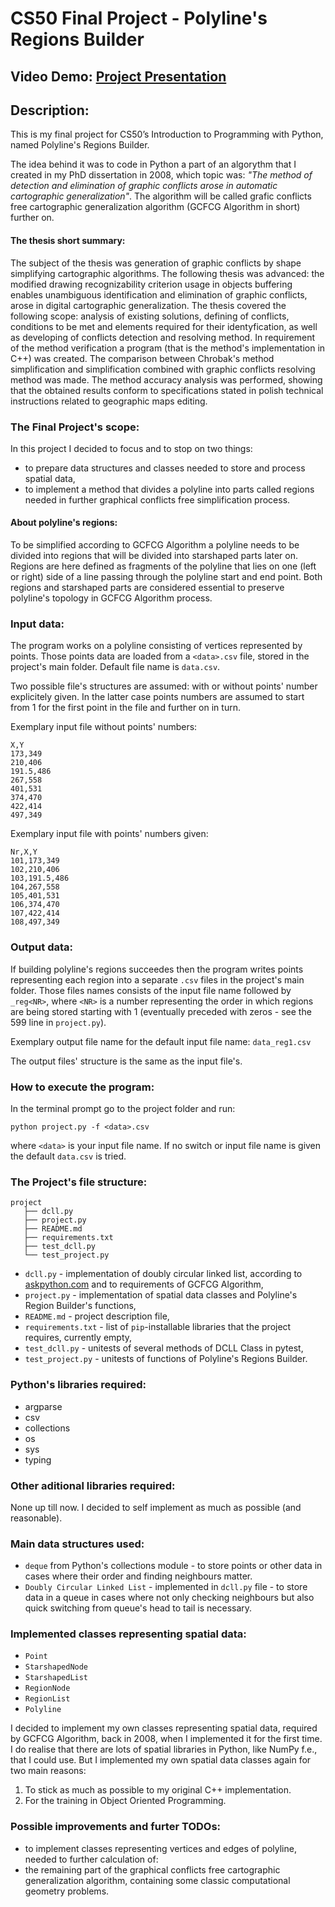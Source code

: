 # CS50 Final Project - Polyline's Regions Builder

## Video Demo:  [Project Presentation](https://youtu.be/_h4qazA1uL4)

## Description:
This is my final project for CS50’s Introduction to Programming with Python, named Polyline's Regions Builder.

The idea behind it was to code in Python a part of an algorythm that I created in my PhD dissertation in 2008, which topic was: *"The method of detection and elimination of graphic conflicts arose in automatic cartographic generalization"*. The algorithm will be called grafic conflicts free cartographic generalization algorithm (GCFCG Algorithm in short) further on.

#### The thesis short summary:
The subject of the thesis was generation of graphic conflicts by shape simplifying cartographic algorithms.
The following thesis was advanced: the modified drawing recognizability criterion usage in objects buffering enables unambiguous identification and elimination of graphic conflicts, arose in digital cartographic generalization.
The thesis covered the following scope: analysis of existing solutions, defining of conflicts, conditions to be met and elements required for their identyfication, as well as developing of conflicts detection and resolving method. In requirement of the method verification a program (that is the method's implementation in C++) was created. The comparison between Chrobak's method simplification and simplification combined with graphic conflicts resolving method was made. The method accuracy analysis was performed, showing that the obtained results conform to specifications stated in polish technical instructions related to geographic maps editing.

### The Final Project's scope:
In this project I decided to focus and to stop on two things:
- to prepare data structures and classes needed to store and process spatial data,
- to implement a method that divides a polyline into parts called regions needed in further graphical conflicts free simplification process.

#### About polyline's regions:
To be simplified according to GCFCG Algorithm a polyline needs to be divided into regions that will be divided into starshaped parts later on. Regions are here defined as fragments of the polyline that lies on one (left or right) side of a line passing through the polyline start and end point. Both regions and starshaped parts are considered essential to preserve polyline's topology in GCFCG Algorithm process.

### Input data:
The program works on a polyline consisting of vertices represented by points. Those points data are loaded from a `<data>.csv` file, stored in the project's main folder. Default file name is `data.csv`.

Two possible file's structures are assumed: with or without points' number explicitely given. In the latter case points numbers are assumed to start from 1 for the first point in the file and further on in turn.

Exemplary input file without points' numbers:
```
X,Y
173,349
210,406
191.5,486
267,558
401,531
374,470
422,414
497,349
```
Exemplary input file with points' numbers given:
```
Nr,X,Y
101,173,349
102,210,406
103,191.5,486
104,267,558
105,401,531
106,374,470
107,422,414
108,497,349
```

### Output data:
If building polyline's regions succeedes then the program writes points representing each region into a separate `.csv` files in the project's main folder. Those files names consists of the input file name followed by `_reg<NR>`, where `<NR>` is a number representing the order in which regions are being stored starting with 1 (eventually preceded with zeros - see the 599 line in `project.py`).

Exemplary output file name for the default input file name: `data_reg1.csv`

The output files' structure is the same as the input file's.

### How to execute the program:
In the terminal prompt go to the project folder and run:

```python project.py -f <data>.csv```

where `<data>` is your input file name. If no switch or input file name is given the default `data.csv` is tried.

### The Project's file structure:

    project
       ├── dcll.py
       ├── project.py
       ├── README.md
       ├── requirements.txt
       ├── test_dcll.py
       └── test_project.py

- `dcll.py` - implementation of doubly circular linked list, according to [askpython.com](https://www.askpython.com/python/examples/doubly-circular-linked-list) and to requirements of GCFCG Algorithm,
- `project.py` - implementation of spatial data classes and Polyline's Region Builder's functions,
- `README.md` - project description file,
- `requirements.txt` - list of `pip`-installable libraries that the project requires, currently empty,
- `test_dcll.py` - unitests of several methods of DCLL Class in pytest,
- `test_project.py` - unitests of functions of Polyline's Regions Builder.

### Python's libraries required:
- argparse
- csv
- collections
- os
- sys
- typing

### Other aditional libraries required:
None up till now. I decided to self implement as much as possible (and reasonable).

### Main data structures used:
- `deque` from Python's collections module - to store points or other data in cases where their order and finding neighbours matter.
- `Doubly Circular Linked List` - implemented in `dcll.py` file - to store data in a queue in cases where not only checking neighbours but also quick switching from queue's head to tail is necessary.

### Implemented classes representing spatial data:
- `Point`
- `StarshapedNode`
- `StarshapedList`
- `RegionNode`
- `RegionList`
- `Polyline`

I decided to implement my own classes representing spatial data, required by GCFCG Algorithm, back in 2008, when I implemented it for the first time. I do realise that there are lots of spatial libraries in Python, like NumPy f.e., that I could use. But I implemented my own spatial data classes again for two main reasons:
1. To stick as much as possible to my original C++ implementation.
2. For the training in Object Oriented Programming.

### Possible improvements and furter TODOs:
- to implement classes representing vertices and edges of polyline, needed to further calculation of:
- the remaining part of the graphical conflicts free cartographic generalization algorithm, containing some classic computational geometry problems.


